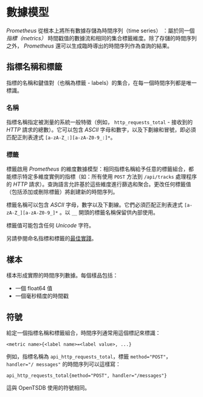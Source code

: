 # 數據模型

*Prometheus* 從根本上將所有數據存儲為時間序列（time series） ：屬於同一個 *指標（metrics）* 時間戳值的數據流和相同的集合標籤維度。除了存儲的時間序列之外， *Prometheus* 還可以生成臨時導出的時間序列作為查詢的結果。

## 指標名稱和標籤

指標的名稱和鍵值對（也稱為標籤 - labels）的集合，在每一個時間序列都是唯一標識。

### 名稱

指標名稱指定被測量的系統一般特徵（例如， `http_requests_total` - 接收到的 *HTTP* 請求的總數）。它可以包含 *ASCII* 字母和數字，以及下劃線和冒號，即必須匹配正則表達式 `[a-zA-Z_:][a-zA-Z0-9_:]*`。

### 標籤

標籤啟用 *Prometheus* 的維度數據模型：相同指標名稱給予任意的標籤組合，都能標示特定多維度實例的指標（如：所有使用 `POST` 方法到 `/api/tracks` 處理程序的 *HTTP* 請求）。查詢語言允許基於這些維度進行篩选和聚合。更改任何標籤值（包括添加或刪除標籤）將創建新的時間序列。

標籤名稱可以包含 *ASCII* 字母，數字以及下劃線。它們必須匹配正則表達式 `[a-zA-Z_][a-zA-Z0-9_]*` 。以 `__` 開頭的標籤名稱保留供內部使用。

標籤值可能包含任何 *Unicode* 字符。

另請參閱命名指標和標籤的[最佳實踐](https://prometheus.io/docs/practices/naming/)。

## 樣本

樣本形成實際的時間序列數據。每個樣品包括：
- 一個 float64 值
- 一個毫秒精度的時間戳

## 符號

給定一個指標名稱和標籤組合，時間序列通常用這個標記來標識：

```
<metric name>{<label name>=<label value>, ...}
```

例如，指標名稱為 `api_http_requests_total`，標籤 `method="POST"`，`handler="/ messages"` 的時間序列可以這樣寫：

```
api_http_requests_total{method="POST", handler="/messages"}
```

這與 OpenTSDB 使用的符號相同。
